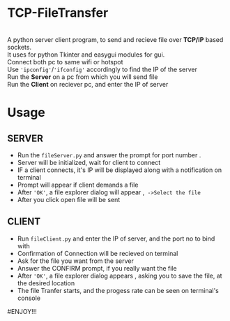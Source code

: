 # TCP-FileTransfer
<br>A python server client program, to send and recieve file over <strong>TCP/IP</strong> based sockets.
<br>It uses for python Tkinter and easygui modules for gui.
<br>Connect both pc to same wifi or hotspot
<br>Use <code>'ipconfig'</code>/<code>'ifconfig'</code> accordingly to find the IP of the server
<br>Run the <strong>Server</strong> on a pc from which you will send file 
<br>Run the <strong>Client</strong> on reciever pc, and enter the IP of server  

<h1>Usage</h1>
<h2>SERVER</h2>
<ul>
<li>Run the <code>fileServer.py</code> and answer the prompt for port number .</li>
<li>Server will be initialized, wait for client to connect</li>
<li>IF a client connects, it's IP will be displayed along with a notification on terminal</li>
<li>Prompt will appear if client demands a file</li>
<li>After <code>'OK'</code>, a file explorer dialog will appear ,<code> ->Select the file</code></li>
<li>After you click open file will be sent</li>
</ul>

<h2>CLIENT</h2>
<ul>
<li>Run <code>fileClient.py</code> and enter the IP of server, and the port no to bind with </li>
<li>Confirmation of Connection will be recieved on terminal</li>
<li>Ask for the file you want from the server</li>
<li>Answer the CONFIRM prompt, if you really want the file</li>
<li>After <code>'OK'</code>, a file explorer dialog appears , asking you to save the file, at the desired location</li>
<li>The file Tranfer starts, and the progess rate can be seen on terminal's console</li>
</ul>

#ENJOY!!!

